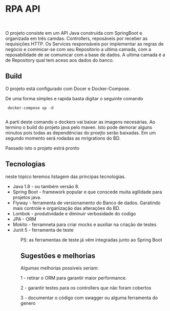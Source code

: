 <h1>RPA API</h1> </br>


<p> O projeto consiste em um API Java construida com SpringBoot e organizada em três camdas.  Controllers, reposáveis por receber as requisições HTTP. Os Services responsáveis por implementar as regras de negócio e cominicar-se com seu Repositorio a ultima camada, com a reposabilidade de se comunicar com a base de dados.
A ultima camada é a de Repository qual tem aceso aos dados do banco.</p>

<h2>Build</h2>
<p>O projeto está configurado com Docer e Docker-Compose. </p>
<p>De uma forma simples e rapida basta digitar o seguinte comando </p>


```
 docker-compose up -d
 
```


<p> A parti deste comando o dockers vai  baixar as imagens necesárias. Ao termino o build do projeto java pelo maven. 
Isto pode demorar alguns minutos pois todas as dependências do proejto serão baixadas. 
Em um segundo momento será rodadas as mrigrations do BD.</p>
<p>Passado isto o projeto estrá pronto<p/>


<h2>Tecnologias</h2>
<p>neste tópico teremos listagem das principas tecnologias. </p>
<ul> 
  <li> Java 1.8 - ou também versão 8. </li>
  <li> Spring Boot - framework popular e que conscede muita agilidade para projetos java. </li> 
  <li> Flyway - ferramenta de versionamento do Banco de dados. Garatindo mais controle e organização das alterações do BD. </li>
  <li> Lombok - produtividade e diminuir verbosidade do codigo </li>
  <li> JPA - ORM </li>
  <li> Mokito - ferramneta para criar mocks e auxiliar na criação de testes </li>
  <li> Junit 5 - ferramenta de teste </li>
<ul>

<p> PS: as ferramentas de teste já vêm integradas junto ao Spring Boot </p>


<h2>Sugestões e melhorias </h2>
<p> Algumas melhorias possiveis seriam:</p> 
<p> 1 - retirar o ORM para garantir maior performance.  <p/>
<p> 2 -  garantir testes para os controllers que não foram cobertos </p>
<p> 3 -  documentar o código com swagger ou alguma ferramenta do genero </P>




